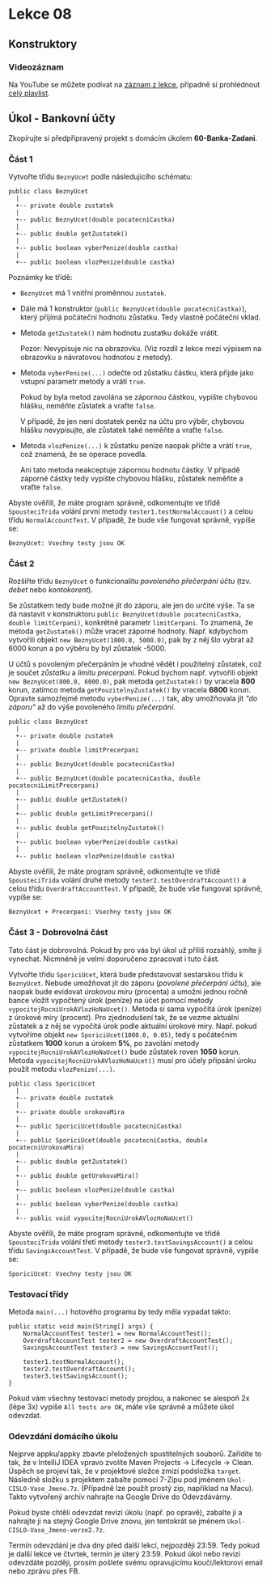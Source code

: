 Lekce 08
========

Konstruktory
------------

### Videozáznam

Na YouTube se můžete podívat na [záznam z lekce](https://www.youtube.com/watch?v=EfahtSUx8bE),
případně si prohlédnout [celý playlist](https://www.youtube.com/playlist?list=PLTCx5oiCrIJ70H8jF9FxPs15e3_m6su80).

Úkol - Bankovní účty
-----------------------

Zkopírujte si předpřipravený projekt s domácím úkolem **60-Banka-Zadani**.


### Část 1

Vytvořte třídu `BeznyUcet` podle následujícího schématu:

~~~~
public class BeznyUcet
  |
  +-- private double zustatek
  |
  +-- public BeznyUcet(double pocatecniCastka)
  |
  +-- public double getZustatek()
  |
  +-- public boolean vyberPenize(double castka)
  |
  +-- public boolean vlozPenize(double castka)
~~~~

Poznámky ke třídě:

- `BeznyUcet` má 1 vnitřní proměnnou `zustatek`.

- Dále má 1 konstruktor (`public BeznyUcet(double pocatecniCastka)`), který přijímá počáteční hodnotu zůstatku.
    Tedy vlastně počáteční vklad.

- Metoda `getZustatek()` nám hodnotu zustatku dokáže vrátit.

    Pozor: Nevypisuje nic na obrazovku. (Viz rozdíl z lekce mezi výpisem na obrazovku
    a návratovou hodnotou z metody).

- Metoda `vyberPenize(...)` odečte od zůstatku částku, která
přijde jako vstupní parametr metody a vrátí `true`.

    Pokud by byla metod zavolána se zápornou částkou,
    vypište chybovou hlášku, neměňte zůstatek a vraťte `false`.

    V případě, že jen není dostatek peněz na účtu pro výběr,
    chybovou hlášku nevypisujte, ale zůstatek také neměňte
    a vraťte `false`.

- Metoda `vlozPenize(...)` k zůstatku peníze naopak přičte
    a vrátí `true`, což znamená, že se operace povedla.

    Ani tato metoda neakceptuje zápornou hodnotu částky.
    V případě záporné částky tedy vypište chybovou
    hlášku, zůstatek neměňte a vraťte `false`.


Abyste ověřili, že máte program správně,
odkomentujte ve třídě `SpousteciTrida` volání první metody
`tester1.testNormalAccount()` a celou třídu `NormalAccountTest`.
V případě, že bude vše fungovat správně, vypíše se:
~~~~
BeznyUcet: Vsechny testy jsou OK
~~~~





### Část 2

Rozšiřte třídu `BeznyUcet` o funkcionalitu *povoleného přečerpání účtu*
(tzv. *debet* nebo *kontokorent*).

Se zůstatkem tedy bude možné jít do záporu, ale jen do určité výše.
Ta se dá nastavit v konstruktoru
`public BeznyUcet(double pocatecniCastka, double limitCerpani)`,
konkrétně parametr `limitCerpani`.
To znamená, že metoda `getZustatek()` může vracet záporné hodnoty.
Např. kdybychom vytvořili objekt `new BeznyUcet(1000.0, 5000.0)`,
pak by z něj šlo vybrat až 6000 korun a po výběru by byl zůstatek
-5000.

U účtů s povoleným přečerpáním je vhodné vědět i
použitelný zůstatek, což je součet *zůstatku* a *limitu precerpani*.
Pokud bychom např. vytvořili objekt `new BeznyUcet(800.0, 6000.0)`,
pak metoda `getZustatek()` by vracela **800** korun,
zatímco metoda `getPouzitelnyZustatek()` by vracela **6800** korun.
Opravte samozřejmě metodu `vyberPenize(...)` tak,
aby umožňovala jít *"do záporu"* až do výše povoleného *limitu
přečerpání*.

~~~~
public class BeznyUcet
  |
  +-- private double zustatek
  |
  +-- private double limitPrecerpani
  |
  +-- public BeznyUcet(double pocatecniCastka)
  |
  +-- public BeznyUcet(double pocatecniCastka, double pocatecniLimitPrecerpani)
  |
  +-- public double getZustatek()
  |
  +-- public double getLimitPrecerpani()
  |
  +-- public double getPouzitelnyZustatek()
  |
  +-- public boolean vyberPenize(double castka)
  |
  +-- public boolean vlozPenize(double castka)
~~~~

Abyste ověřili, že máte program správně,
odkomentujte ve třídě `SpousteciTrida` volání druhé metody
`tester2.testOverdraftAccount()` a celou třídu `OverdraftAccountTest`.
V případě, že bude vše fungovat správně, vypíše se:
~~~~
BeznyUcet + Precerpani: Vsechny testy jsou OK
~~~~




### Část 3 - Dobrovolná část

Tato část je dobrovolná.
Pokud by pro vás byl úkol už příliš rozsáhlý,
smíte ji vynechat.
Nicmnéně je velmi doporučeno zpracovat i tuto část.

Vytvořte třídu `SporiciUcet`,
která bude představovat sestarskou třídu k `BeznyUcet`.
Nebude umožňovat jít do záporu (*povolené přečerpání účtu*),
ale naopak bude evidovat *úrokovou míru* (procenta) a umožní
jednou ročně bance vložit vypočtený úrok (peníze) na účet
pomocí metody `vypocitejRocniUrokAVlozHoNaUcet()`.
Metoda si sama vypočítá
úrok (peníze) z úrokové míry (procent). Pro zjednodušení tak, že se vezme
aktuální zůstatek a z něj se vypočítá úrok podle aktuální úrokové míry.
Např. pokud vytvoříme objekt `new SporiciUcet(1000.0, 0.05)`,
tedy s počátečním zůstatkem **1000** korun a úrokem **5%**,
po zavolání metody `vypocitejRocniUrokAVlozHoNaUcet()` bude zůstatek
roven **1050** korun.
Metoda `vypocitejRocniUrokAVlozHoNaUcet()` musí pro účely připsání
úroku použít metodu `vlozPenize(...)`.


~~~~
public class SporiciUcet
  |
  +-- private double zustatek
  |
  +-- private double urokovaMira
  |
  +-- public SporiciUcet(double pocatecniCastka)
  |
  +-- public SporiciUcet(double pocatecniCastka, double pocatecniUrokovaMira)
  |
  +-- public double getZustatek()
  |
  +-- public double getUrokovaMira()
  |
  +-- public boolean vlozPenize(double castka)
  |
  +-- public boolean vyberPenize(double castka)
  |
  +-- public void vypocitejRocniUrokAVlozHoNaUcet()
~~~~

Abyste ověřili, že máte program správně,
odkomentujte ve třídě `SpousteciTrida` volání třetí metody
`tester3.testSavingsAccount()` a celou třídu `SavingsAccountTest`.
V případě, že bude vše fungovat správně, vypíše se:
~~~~
SporiciUcet: Vsechny testy jsou OK
~~~~




### Testovací třídy

Metoda `main(...)` hotového programu by tedy měla vypadat takto:

~~~~
public static void main(String[] args) {
    NormalAccountTest tester1 = new NormalAccountTest();
    OverdraftAccountTest tester2 = new OverdraftAccountTest();
    SavingsAccountTest tester3 = new SavingsAccountTest();

    tester1.testNormalAccount();
    tester2.testOverdraftAccount();
    tester3.testSavingsAccount();
}
~~~~

Pokud vám všechny testovací metody projdou,
a nakonec se alespoň 2x (lépe 3x) vypíše `All tests are OK`,
máte vše správně a můžete úkol odevzdat.


### Odevzdání domácího úkolu

Nejprve appku/appky zbavte přeložených spustitelných souborů.
Zařídíte to tak, že v IntelliJ IDEA vpravo zvolíte
Maven Projects -> Lifecycle -> Clean.
Úspěch se projeví tak, že v projektové složce zmizí
podsložka `target`.
Následně složku s projektem
zabalte pomocí 7-Zipu pod jménem `Ukol-CISLO-Vase_Jmeno.7z`.
(Případně lze použít prostý zip, například na Macu).
Takto vytvořený archív nahrajte na Google Drive do Odevzdávárny.

Pokud byste chtěli odevzdat revizi úkolu (např. po opravě),
zabalte ji a nahrajte ji na stejný Google Drive znovu,
jen tentokrát se jménem `Ukol-CISLO-Vase_Jmeno-verze2.7z`.

Termín odevzdání je dva dny před další lekcí, nejpozději 23:59.
Tedy pokud je další lekce ve čtvrtek, termín je úterý 23:59.
Pokud úkol nebo revizi odevzdáte později,
prosím pošlete svému opravujícímu kouči/lektorovi email nebo zprávu přes FB.
